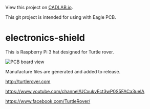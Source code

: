 View this project on [CADLAB.io](https://cadlab.io/project/1250). 

This git project is intended for using with Eagle PCB.

# electronics-shield

This is Raspberry Pi 3 hat designed for Turtle rover.

![PCB board view](https://imgur.com/a/Hiien3Y)

Manufacture files are generated and added to release.

http://turtlerover.com

https://www.youtube.com/channel/UCxukvEct3wP0S5FACa3uelA

https://www.facebook.com/TurtleRover/
